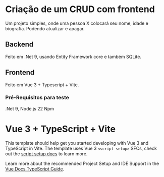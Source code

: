 # Criação de um CRUD com frontend

Um projeto simples, onde uma pessoa X colocará seu nome, idade e biografia.
Podendo atualizar e apagar.

## Backend

Feito em .Net 9, usando Entity Framework core e também SQLite.

## Frontend

Feito em Vue 3 + Typescript + Vite.

### Pré-Requisitos para teste

.Net 9,
Node.js 22
Npm

# Vue 3 + TypeScript + Vite

This template should help get you started developing with Vue 3 and TypeScript in Vite. The template uses Vue 3 `<script setup>` SFCs, check out the [script setup docs](https://v3.vuejs.org/api/sfc-script-setup.html#sfc-script-setup) to learn more.

Learn more about the recommended Project Setup and IDE Support in the [Vue Docs TypeScript Guide](https://vuejs.org/guide/typescript/overview.html#project-setup).

